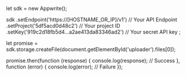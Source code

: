 let sdk = new Appwrite();

sdk
    .setEndpoint('https://[HOSTNAME_OR_IP]/v1') // Your API Endpoint
    .setProject('5df5acd0d48c2') // Your project ID
    .setKey('919c2d18fb5d4...a2ae413da83346ad2') // Your secret API key
;

let promise = sdk.storage.createFile(document.getElementById('uploader').files[0]);

promise.then(function (response) {
    console.log(response); // Success
}, function (error) {
    console.log(error); // Failure
});